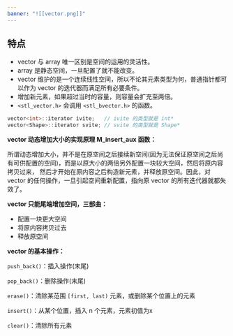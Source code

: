 ```yaml
---
banner: "![[vector.png]]"
---
```


## 特点
- vector 与 array 唯一区别是空间的运用的灵活性。
- array 是静态空间，一旦配置了就不能改变。
- vector 维护的是一个连续线性空间，所以不论其元素类型为何，普通指针都可以作为 vector 的迭代器而满足所有必要条件。
- 增加新元素，如果超过当时的容量，则容量会扩充至两倍。
- `<stl_vector.h>` 会调用 `<stl_bvector.h>` 的函数。

```c
vector<int>::iterator ivite;   // ivite 的类型就是 int*
vector<Shape>::iterator svite; // svite 的类型就是 Shape*
```

**vector 动态增加大小的实现原理 M_insert_aux 函数：**

所谓动态增加大小，并不是在原空间之后接续新空间(因为无法保证原空间之后尚有可供配置的空间)，而是以原大小的两倍另外配置一块较大空间，然后将原内容拷贝过来， 然后才开始在原内容之后构造新元素，并释放原空间。因此，对 vector 的任何操作，一旦引起空间重新配置，指向原 vector 的所有迭代器就都失效了。

**vector 只能尾端增加空间，三部曲：**

- 配置一块更大空间
- 将原内容拷贝过去
- 释放原空间

**vector 的基本操作：**

`push_back()`：插入操作(末尾)

`pop_back()`：删除操作(末尾)

`erase()`：清除某范围 `[first, last)` 元素，或删除某个位置上的元素

`insert()`：从某个位置，插入 n 个元素，元素初值为x

`clear()`：清除所有元素